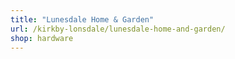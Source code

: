```yaml
---
title: "Lunesdale Home & Garden"
url: /kirkby-lonsdale/lunesdale-home-and-garden/
shop: hardware
---
```

